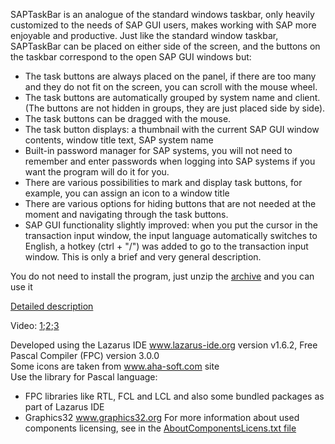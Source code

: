 SAPTaskBar is an analogue of the standard windows taskbar, only heavily customized to the needs of SAP GUI users, makes working with SAP more enjoyable and productive.
Just like the standard window taskbar, SAPTaskBar can be placed on either side of the screen, and the buttons on the taskbar correspond to the open SAP GUI windows but:
* The task buttons are always placed on the panel, if there are too many and they do not fit on the screen, you can scroll with the mouse wheel.
* The task buttons are automatically grouped by system name and client. (The buttons are not hidden in groups, they are just placed side by side).
* The task buttons can be dragged with the mouse.
* The task button displays: a thumbnail with the current SAP GUI window contents, window title text, SAP system name
* Built-in password manager for SAP systems, you will not need to remember and enter passwords when logging into SAP systems if you want the program will do it for you.
* There are various possibilities to mark and display task buttons, for example, you can assign an icon to a window title
* There are various options for hiding buttons that are not needed at the moment and navigating through the task buttons.
* SAP GUI functionality slightly improved: when you put the cursor in the transaction input window, the input language automatically switches to English, a hotkey (ctrl + "/") was added to go to the transaction input window.
This is only a brief and very general description.

You do not need to install the program, just unzip the [archive](SapTaskBar.zip) and you can use it

[Detailed description](Description.docx)

Video: [1](https://youtu.be/fctRQnCga8I);[2](https://youtu.be/4704sWX16Pw);[3](https://youtu.be/OP9eXfpKbjk)

Developed using the Lazarus IDE www.lazarus-ide.org version v1.6.2, Free Pascal Compiler (FPC) version 3.0.0  
Some icons are taken from www.aha-soft.com site  
Use the library for Pascal language:
* FPC libraries like RTL, FCL and LCL and also some bundled packages as part of Lazarus IDE
* Graphics32 www.graphics32.org
For more information about used components licensing, see in the [AboutComponentsLicens.txt file](AboutComponentsLicens.txt)